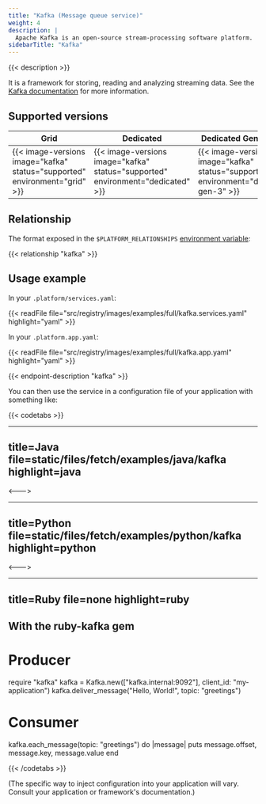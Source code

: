 ```yaml
---
title: "Kafka (Message queue service)"
weight: 4
description: |
  Apache Kafka is an open-source stream-processing software platform.
sidebarTitle: "Kafka"
---
```


{{< description >}}

It is a framework for storing, reading and analyzing streaming data. See the [Kafka documentation](https://kafka.apache.org/documentation) for more information.

## Supported versions

| **Grid** | **Dedicated** | **Dedicated Generation 3** |
|----------------------------------|---------------|---------------|
|  {{< image-versions image="kafka" status="supported" environment="grid" >}} | {{< image-versions image="kafka" status="supported" environment="dedicated" >}} | {{< image-versions image="kafka" status="supported" environment="dedicated-gen-3" >}} |

## Relationship

The format exposed in the ``$PLATFORM_RELATIONSHIPS`` [environment variable](/development/variables.md#platformsh-provided-variables):

{{< relationship "kafka" >}}

## Usage example

In your ``.platform/services.yaml``:

{{< readFile file="src/registry/images/examples/full/kafka.services.yaml" highlight="yaml" >}}

In your ``.platform.app.yaml``:

{{< readFile file="src/registry/images/examples/full/kafka.app.yaml" highlight="yaml" >}}

{{< endpoint-description "kafka" >}}

You can then use the service in a configuration file of your application with something like:

{{< codetabs >}}

---
title=Java
file=static/files/fetch/examples/java/kafka
highlight=java
---

<--->

---
title=Python
file=static/files/fetch/examples/python/kafka
highlight=python
---

<--->

---
title=Ruby
file=none
highlight=ruby
---
## With the ruby-kafka gem

# Producer
require "kafka"
kafka = Kafka.new(["kafka.internal:9092"], client_id: "my-application")
kafka.deliver_message("Hello, World!", topic: "greetings")

# Consumer
kafka.each_message(topic: "greetings") do |message|
  puts message.offset, message.key, message.value
end

{{< /codetabs >}}

(The specific way to inject configuration into your application will vary. Consult your application or framework's documentation.)
